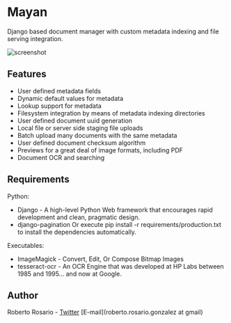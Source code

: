 Mayan
=============

Django based document manager with custom metadata indexing and file serving integration.
 
![screenshot](http://img84.imageshack.us/img84/4893/screenshot3qo.png)


Features
---

* User defined metadata fields
* Dynamic default values for metadata
* Lookup support for metadata
* Filesystem integration by means of metadata indexing directories
* User defined document uuid generation
* Local file or server side staging file uploads
* Batch upload many documents with the same metadata
* User defined document checksum algorithm
* Previews for a great deal of image formats, including PDF
* Document OCR and searching


Requirements
---

Python:
* Django - A high-level Python Web framework that encourages rapid development and clean, pragmatic design.
* django-pagination
Or execute pip install -r requirements/production.txt to install the dependencies automatically.

Executables:
* ImageMagick - Convert, Edit, Or Compose Bitmap Images
* tesseract-ocr - An OCR Engine that was developed at HP Labs between 1985 and 1995... and now at Google.


Author
------

Roberto Rosario - [Twitter](http://twitter.com/#siloraptor) [E-mail](roberto.rosario.gonzalez at gmail)

